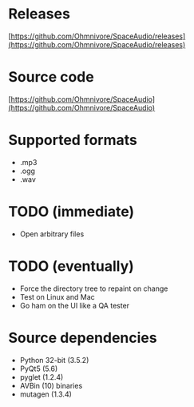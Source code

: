 # Releases
[https://github.com/Ohmnivore/SpaceAudio/releases](https://github.com/Ohmnivore/SpaceAudio/releases)

# Source code
[https://github.com/Ohmnivore/SpaceAudio](https://github.com/Ohmnivore/SpaceAudio)

# Supported formats
* .mp3
* .ogg
* .wav

# TODO (immediate)
* Open arbitrary files

# TODO (eventually)
* Force the directory tree to repaint on change
* Test on Linux and Mac
* Go ham on the UI like a QA tester

# Source dependencies
* Python 32-bit (3.5.2)
* PyQt5 (5.6)
* pyglet (1.2.4)
* AVBin (10) binaries
* mutagen (1.3.4)
